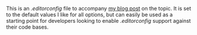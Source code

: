 This is an _.editorconfig_ file to accompany [my blog post](http://kent-boogaart.com/blog/editorconfig-reference-for-c-developers) on the topic. It is set to the default values I like for all options, but can easily be used as a starting point for developers looking to enable _.editorconfig_ support against their code bases.